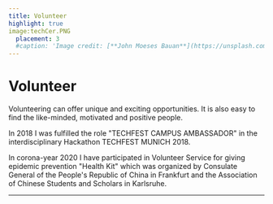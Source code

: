 ```yaml
---
title: Volunteer
highlight: true
image:techCer.PNG
  placement: 3
  #caption: 'Image credit: [**John Moeses Bauan**](https://unsplash.com/photos/OGZtQF8iC0g)'
---
```


Volunteer
===============
Volunteering can offer unique and exciting opportunities. It is also easy to find the like-minded, motivated and positive people. 

In 2018 I was fulfilled the role "TECHFEST CAMPUS AMBASSADOR" in the interdisciplinary Hackathon TECHFEST MUNICH 2018.

In corona-year 2020 I have participated in Volunteer Service for giving epidemic prevention "Health Kit" which was organized by Consulate General of the People's Republic of China in Frankfurt and the Association of Chinese Students and Scholars in Karlsruhe.


***

